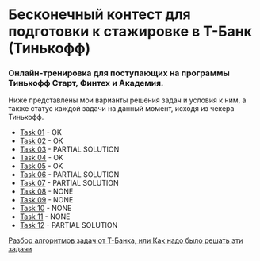 # Бесконечный контест для подготовки к стажировке в Т-Банк (Тинькофф) 
### Онлайн-тренировка для поступающих на программы Тинькофф Старт, Финтех и Академия.

Ниже представлены мои варианты решения задач и условия к ним, а также статус каждой задачи на данный момент, исходя из чекера Тинькофф.
* [Task 01](https://github.com/xoxoginger/TinkoffStart/tree/main/EndlessContest/task1)  - OK
* [Task 02](https://github.com/xoxoginger/TinkoffStart/tree/main/EndlessContest/task2)  - OK
* [Task 03](https://github.com/xoxoginger/TinkoffStart/tree/main/EndlessContest/task3)  - PARTIAL SOLUTION
* [Task 04](https://github.com/xoxoginger/TinkoffStart/tree/main/EndlessContest/task4)  - OK
* [Task 05](https://github.com/xoxoginger/TinkoffStart/tree/main/EndlessContest/task5)  - OK
* [Task 06](https://github.com/xoxoginger/TinkoffStart/tree/main/EndlessContest/task6)  - PARTIAL SOLUTION
* [Task 07](https://github.com/xoxoginger/TinkoffStart/tree/main/EndlessContest/task7)  - PARTIAL SOLUTION
* [Task 08](https://github.com/xoxoginger/TinkoffStart/tree/main/EndlessContest/task8)  - NONE 
* [Task 09](https://github.com/xoxoginger/TinkoffStart/tree/main/EndlessContest/task9)  - NONE 
* [Task 10](https://github.com/xoxoginger/TinkoffStart/tree/main/EndlessContest/task10) - NONE
* [Task 11](https://github.com/xoxoginger/TinkoffStart/tree/main/EndlessContest/task11) - NONE
* [Task 12](https://github.com/xoxoginger/TinkoffStart/tree/main/EndlessContest/task12) - PARTIAL SOLUTION

[Разбор алгоритмов задач от Т-Банка, или Как надо было решать эти задачи](https://github.com/xoxoginger/EndlessContest/blob/main/tips_TBank.pdf)
